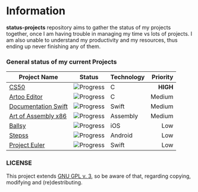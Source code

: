 # Information
__status-projects__ repository aims to gather the status of my projects together, once I am having trouble in managing my time vs lots of projects. I am also unable to understand my productivity and my resources, thus ending up never finishing any of them.

### General status of my current Projects

| Project Name                    | Status                                   | Technology |  Priority  | 
| ------------------------------- |:----------------------------------------:| ---------- | ----------:|
| [CS50](#cs50)                   | ![Progress](http://progressed.io/bar/20) |   C        | __HIGH__   |
| [Artoo Editor](#artoo-editor)   | ![Progress](http://progressed.io/bar/20) |   C        |   Medium   |
| [Documentation Swift](#swift)   | ![Progress](http://progressed.io/bar/30) |   Swift    |   Medium   |
| [Art of Assembly x86](#assembly)| ![Progress](http://progressed.io/bar/5)  |  Assembly  |   Medium   |
| [Ballsy](#ballsy)               | ![Progress](http://progressed.io/bar/5)  |   iOS      |    Low     |
| [Stepss](#stepss)               | ![Progress](http://progressed.io/bar/60) |   Android  |    Low     |
| [Project Euler](#project-euler) | ![Progress](http://progressed.io/bar/10) |   Swift    |    Low     |

### LICENSE
This project extends [GNU GPL v. 3](http://www.gnu.org/licenses/gpl-3.0.en.html), so be aware of that, regarding copying, modifying and (re)destributing.
